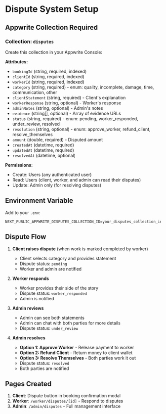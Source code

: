 # Dispute System Setup

## Appwrite Collection Required

### Collection: `disputes`

Create this collection in your Appwrite Console:

**Attributes:**
- `bookingId` (string, required, indexed)
- `clientId` (string, required, indexed)
- `workerId` (string, required, indexed)
- `category` (string, required) - enum: quality, incomplete, damage, time, communication, other
- `clientStatement` (string, required) - Client's explanation
- `workerResponse` (string, optional) - Worker's response
- `adminNotes` (string, optional) - Admin's notes
- `evidence` (string[], optional) - Array of evidence URLs
- `status` (string, required) - enum: pending, worker_responded, under_review, resolved
- `resolution` (string, optional) - enum: approve_worker, refund_client, resolve_themselves
- `amount` (double, required) - Disputed amount
- `createdAt` (datetime, required)
- `updatedAt` (datetime, required)
- `resolvedAt` (datetime, optional)

**Permissions:**
- Create: Users (any authenticated user)
- Read: Users (client, worker, and admin can read their disputes)
- Update: Admin only (for resolving disputes)

## Environment Variable

Add to your `.env`:
```
NEXT_PUBLIC_APPWRITE_DISPUTES_COLLECTION_ID=your_disputes_collection_id
```

## Dispute Flow

1. **Client raises dispute** (when work is marked completed by worker)
   - Client selects category and provides statement
   - Dispute status: `pending`
   - Worker and admin are notified

2. **Worker responds**
   - Worker provides their side of the story
   - Dispute status: `worker_responded`
   - Admin is notified

3. **Admin reviews**
   - Admin can see both statements
   - Admin can chat with both parties for more details
   - Dispute status: `under_review`

4. **Admin resolves**
   - **Option 1: Approve Worker** - Release payment to worker
   - **Option 2: Refund Client** - Return money to client wallet
   - **Option 3: Resolve Themselves** - Both parties work it out
   - Dispute status: `resolved`
   - Both parties are notified

## Pages Created

1. **Client**: Dispute button in booking confirmation modal
2. **Worker**: `/worker/disputes/[id]` - Respond to disputes
3. **Admin**: `/admin/disputes` - Full management interface
